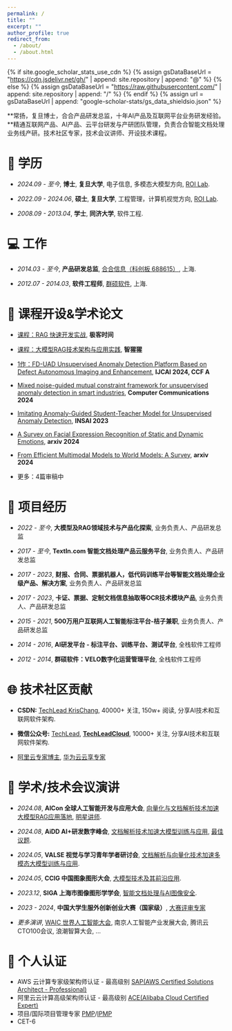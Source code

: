 ```yaml
---
permalink: /
title: ""
excerpt: ""
author_profile: true
redirect_from: 
  - /about/
  - /about.html
---
```


{% if site.google_scholar_stats_use_cdn %}
{% assign gsDataBaseUrl = "https://cdn.jsdelivr.net/gh/" | append: site.repository | append: "@" %}
{% else %}
{% assign gsDataBaseUrl = "https://raw.githubusercontent.com/" | append: site.repository | append: "/" %}
{% endif %}
{% assign url = gsDataBaseUrl | append: "google-scholar-stats/gs_data_shieldsio.json" %}

<span class='anchor' id='about-me'></span>

**常扬，复旦博士，合合产品研发总监，十年AI产品及互联网平台业务研发经验。**精通互联网产品、AI产品、云平台研发与产研团队管理，负责合合智能文档处理业务线产研。技术社区专家，技术会议讲师、开设技术课程。

<span class='anchor' id='education'></span>
# 📖 学历

- *2024.09 - 至今*, **博士**, **复旦大学**, 电子信息, 多模态大模型方向, [ROI Lab](https://www.fudanroilab.com/index.html).

- *2022.09 - 2024.06*, **硕士**, **复旦大学**, 工程管理，计算机视觉方向, [ROI Lab](https://www.fudanroilab.com/index.html).

- *2008.09 - 2013.04*, **学士**, **同济大学**, 软件工程.

<span class='anchor' id='job'></span>
# 💻 工作

- *2014.03 - 至今*, **产品研发总监**, [合合信息（科创板 688615）](https://www.intsig.com/), 上海.

- *2012.07 - 2014.03*, **软件工程师**, [群硕软件](https://www.augmentum.com.cn/), 上海.

<span class='anchor' id='academic'></span>
# 📄 课程开设&学术论文 

- [课程：RAG 快速开发实战](https://time.geekbang.org/column/intro/100804101), **极客时间**

- [课程：大模型RAG技术架构与应用实践](https://aiorang.com/c/ZWEzZWIzODFhOWJiZGUxMDc5YzM=), **智猩猩**

- [1作：FD-UAD Unsupervised Anomaly Detection Platform Based on Defect Autonomous Imaging and Enhancement](https://www.ijcai.org/proceedings/2024/0993.pdf), **IJCAI 2024, CCF A**

- [Mixed noise-guided mutual constraint framework for unsupervised anomaly detection in smart industries](https://www.sciencedirect.com/science/article/pii/S0140366423004723), **Computer Communications 2024**

- [Imitating Anomaly-Guided Student-Teacher Model for Unsupervised Anomaly Detection](), **INSAI 2023**

- [A Survey on Facial Expression Recognition of Static and Dynamic Emotions](https://arxiv.org/abs/2408.15777), **arxiv 2024**

- [From Efficient Multimodal Models to World Models: A Survey](https://arxiv.org/abs/2407.00118), **arxiv 2024**  

- 更多：4篇审稿中

<span class='anchor' id='project'></span>
# 🎯 项目经历

- *2022 - 至今*, **大模型及RAG领域技术与产品化探索**, 业务负责人、产品研发总监

- *2017 - 至今*, **TextIn.com 智能文档处理产品云服务平台**, 业务负责人、产品研发总监

- *2017 - 2023*, **财报、合同、票据机器人，低代码训练平台等智能文档处理企业级产品、解决方案**, 业务负责人、产品研发总监

- *2017 - 2023*, **卡证、票据、定制文档信息抽取等OCR技术模块产品**, 业务负责人、产品研发总监

- *2015 - 2021*, **500万用户互联网人工智能标注平台-桔子兼职**, 业务负责人、产品研发总监

- *2014 - 2016*, **AI研发平台 - 标注平台、训练平台、测试平台**, 全栈软件工程师

- *2012 - 2014*, **群硕软件：VELO数字化运营管理平台**, 全栈软件工程师


<span class='anchor' id='community'></span>
# 🌐 技术社区贡献

- **CSDN:** [TechLead KrisChang](https://techlead.blog.csdn.net), 40000+ 关注, 150w+ 阅读, 分享AI技术和互联网软件架构.

- **微信公众号:** [TechLead](http://image.openwrite.cn/31614_FEE22C06EF1642869F10405968C367AC), [**TechLeadCloud**](http://image.openwrite.cn/31614_B47CB080A8E0491F8E6A40DDFAB55DC0), 10000+ 关注, 分享AI技术和互联网软件架构.

- [阿里云专家博主](http://image.openwrite.cn/31614_B9B758BEC00D4F769B1084027A1B7E07), [华为云云享专家](http://image.openwrite.cn/31614_39B4FA49A51949F28DDE3D239309CC44)

<span class='anchor' id='speech'></span>
# 💬 学术/技术会议演讲

- *2024.08*, **AICon 全球人工智能开发与应用大会**, [向量化与文档解析技术加速大模型RAG应用落地](https://aicon.infoq.cn/2024/shanghai/presentation/6004), [明星讲师](http://image.openwrite.cn/31614_2078BC51F3894BCF8F6D2B5A3A5D8E4F).

- *2024.08*, **AiDD AI+研发数字峰会**, [文档解析技术加速大模型训练与应用](https://aidd.vip/CWBWD-2024bj), [最佳议题](http://image.openwrite.cn/31614_ACEE380B3C3E46548C96A1BA04452A5A).

- *2024.05*, **VALSE 视觉与学习青年学者研讨会**, [文档解析与向量化技术加速多模态大模型训练与应用](https://cloud.tencent.com/developer/article/2417196).

- *2024.05*, **CCIG 中国图象图形大会**, [大模型技术及其前沿应用](https://baijiahao.baidu.com/s?id=1800356490899597731).

- *2023.12*, **SIGA 上海市图像图形学学会**, [智能文档处理与AI图像安全](http://www.siga.org.cn/xhhd/2023hj.html).

- *2023 - 2024*, **中国大学生服外创新创业大赛（国家级）**, [大赛评审专家](http://image.openwrite.cn/31614_E8E6A92F05A64383A3EA36D81B0D324D)

- *更多演讲*, [WAIC 世界人工智能大会](https://m.yicai.com/news/101104344.html), 南京人工智能产业发展大会, 腾讯云CTO100会议, 浪潮智算大会, ...

<span class='anchor' id='certification'></span>
# 📌 个人认证

- AWS 云计算专家级架构师认证 - 最高级别 [SAP(AWS Certified Solutions Architect - Professional)](http://image.openwrite.cn/31614_8124A730CB4A40B283C9DDBF353FBAA7)
- 阿里云云计算高级架构师认证 - 最高级别 [ACE(Alibaba Cloud Certified Expert)](http://image.openwrite.cn/31614_16BF07B0F3924AFA9D2323DA9A90B9B8)
- 项目/国际项目管理专家 [PMP](http://image.openwrite.cn/31614_D6628F29C20346D28FBC5EAFA761D868)/[IPMP]()
- CET-6
